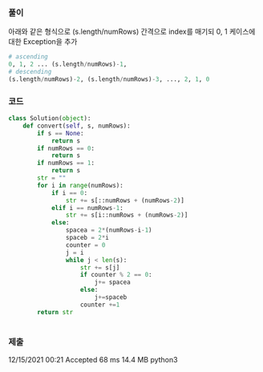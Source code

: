 ### 풀이 
아래와 같은 형식으로 (s.length/numRows) 간격으로 index를 매기되 0, 1 케이스에 대한 Exception을 추가

```python 
# ascending
0, 1, 2 ... (s.length/numRows)-1,
# descending
(s.length/numRows)-2, (s.length/numRows)-3, ..., 2, 1, 0
```

### 코드 
```python 
class Solution(object):
    def convert(self, s, numRows):
        if s == None:
            return s
        if numRows == 0:
            return s
        if numRows == 1:
            return s
        str = ""
        for i in range(numRows):
            if i == 0:
                str += s[::numRows + (numRows-2)]
            elif i == numRows-1:
                str += s[i::numRows + (numRows-2)]
            else:
                spacea = 2*(numRows-i-1)
                spaceb = 2*i
                counter = 0
                j = i
                while j < len(s):
                    str += s[j]
                    if counter % 2 == 0:
                        j+= spacea
                    else:
                        j+=spaceb
                    counter +=1
        return str
    
```

### 제출

12/15/2021 00:21	Accepted	68 ms	14.4 MB	python3
